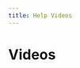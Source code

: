 ```yaml
---
title: Help Videos
---
```

# Videos

<Brightcove source="HJCdfoas_default/index.html?videoId=5373956243001"></Brightcove>   

<Brightcove source="default_default/index.html?videoId=5472479259001"></Brightcove>   

<Brightcove source="default_default/index.html?videoId=5472489231001"></Brightcove>   

<Brightcove source="default_default/index.html?videoId=5472514922001"></Brightcove>   

<Brightcove source="default_default/index.html?videoId=5380459579001"></Brightcove>   
